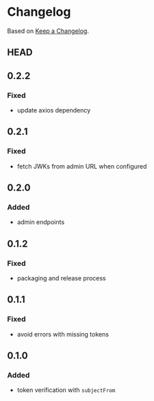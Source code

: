 # Changelog

Based on [Keep a Changelog](https://keepachangelog.com/en/1.0.0/).

## HEAD

## 0.2.2

### Fixed

- update axios dependency

## 0.2.1

### Fixed

- fetch JWKs from admin URL when configured

## 0.2.0

### Added

- admin endpoints

## 0.1.2

### Fixed

- packaging and release process

## 0.1.1

### Fixed

- avoid errors with missing tokens

## 0.1.0

### Added

- token verification with `subjectFrom`
